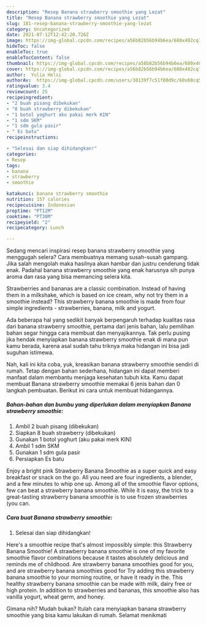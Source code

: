 ```yaml
---
description: "Resep Banana strawberry smoothie yang Lezat"
title: "Resep Banana strawberry smoothie yang Lezat"
slug: 181-resep-banana-strawberry-smoothie-yang-lezat
category: Uncategorized
date: 2021-07-12T12:42:20.726Z
image: https://img-global.cpcdn.com/recipes/a56b82b56b94b6ea/680x482cq70/banana-strawberry-smoothie-foto-resep-utama.jpg
hideToc: false
enableToc: true
enableTocContent: false
thumbnail: https://img-global.cpcdn.com/recipes/a56b82b56b94b6ea/680x482cq70/banana-strawberry-smoothie-foto-resep-utama.jpg
cover: https://img-global.cpcdn.com/recipes/a56b82b56b94b6ea/680x482cq70/banana-strawberry-smoothie-foto-resep-utama.jpg
author:  Yulia Helsi
authorAv:  https://img-global.cpcdn.com/users/30139f7c51f00d9c/60x60cq50/avatar.jpg
ratingvalue: 3.4
reviewcount: 25
recipeingredient:
- "2 buah pisang dibekukan"
- "8 buah strawberry dibekukan"
- "1 botol yoghurt aku pakai merk KIN"
- "1 sdm SKM"
- "1 sdm gula pasir"
- " Es batu"
recipeinstructions:

- "Selesai dan siap dihidangkan!"
categories:
- Resep
tags:
- banana
- strawberry
- smoothie

katakunci: banana strawberry smoothie 
nutrition: 157 calories
recipecuisine: Indonesian
preptime: "PT12M"
cooktime: "PT30M"
recipeyield: "2"
recipecategory: Lunch

---
```



Sedang mencari inspirasi resep banana strawberry smoothie yang menggugah selera? Cara membuatnya memang susah-susah gampang. Jika salah mengolah maka hasilnya akan hambar dan justru cenderung tidak enak. Padahal banana strawberry smoothie yang enak harusnya sih punya aroma dan rasa yang bisa memancing selera kita.


Strawberries and bananas are a classic combination. Instead of having them in a milkshake, which is based on ice cream, why not try them in a smoothie instead? This strawberry banana smoothie is made from four simple ingredients - strawberries, banana, milk and yogurt.

Ada beberapa hal yang sedikit banyak berpengaruh terhadap kualitas rasa dari banana strawberry smoothie, pertama dari jenis bahan, lalu pemilihan bahan segar hingga cara membuat dan menyajikannya. Tak perlu pusing jika hendak menyiapkan banana strawberry smoothie enak di mana pun kamu berada, karena asal sudah tahu triknya maka hidangan ini bisa jadi suguhan istimewa.


Nah, kali ini kita coba, yuk, kreasikan banana strawberry smoothie sendiri di rumah. Tetap dengan bahan sederhana, hidangan ini dapat memberi manfaat dalam membantu menjaga kesehatan tubuh kita. Kamu dapat membuat Banana strawberry smoothie memakai 6 jenis bahan dan 0 langkah pembuatan. Berikut ini cara untuk membuat hidangannya.

<!--inarticleads1-->

##### Bahan-bahan dan bumbu yang diperlukan dalam menyiapkan Banana strawberry smoothie:

1. Ambil 2 buah pisang (dibekukan)
1. Siapkan 8 buah strawberry (dibekukan)
1. Gunakan 1 botol yoghurt (aku pakai merk KIN)
1. Ambil 1 sdm SKM
1. Gunakan 1 sdm gula pasir
1. Persiapkan  Es batu


Enjoy a bright pink Strawberry Banana Smoothie as a super quick and easy breakfast or snack on the go. All you need are four ingredients, a blender, and a few minutes to whip one up. Among all of the smoothie flavor options, few can beat a strawberry banana smoothie. While it is easy, the trick to a great-tasting strawberry banana smoothie is to use frozen strawberries (you can. 

<!--inarticleads2-->

##### Cara buat Banana strawberry smoothie:


1. Selesai dan siap dihidangkan!

Here&#39;s a smoothie recipe that&#39;s almost impossibly simple: this Strawberry Banana Smoothie! A strawberry banana smoothie is one of my favorite smoothie flavor combinations because it tastes absolutely delicious and reminds me of childhood. Are strawberry banana smoothies good for you, and are strawberry banana smoothies good for Try adding this strawberry banana smoothie to your morning routine, or have it ready in the. This healthy strawberry banana smoothie can be made with milk, dairy free or high protein. In addition to strawberries and bananas, this smoothie also has vanilla yogurt, wheat germ, and honey. 

Gimana nih? Mudah bukan? Itulah cara menyiapkan banana strawberry smoothie yang bisa kamu lakukan di rumah. Selamat menikmati
